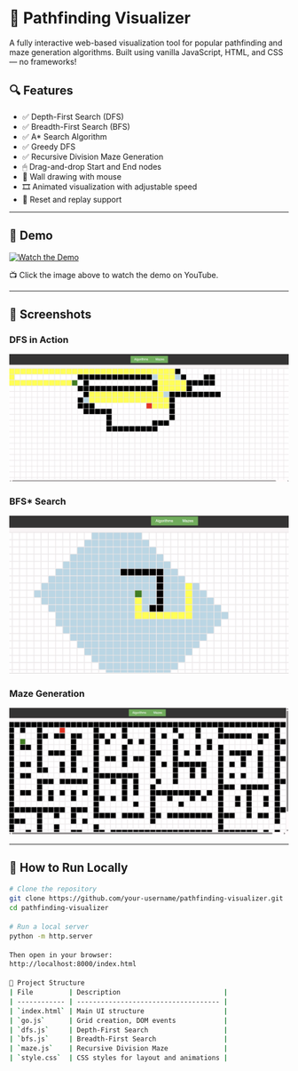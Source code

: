 
# 🧭 Pathfinding Visualizer

A fully interactive web-based visualization tool for popular pathfinding and maze generation algorithms. Built using vanilla JavaScript, HTML, and CSS — no frameworks!

## 🔍 Features

- ✅ Depth-First Search (DFS)
- ✅ Breadth-First Search (BFS)
- ✅ A* Search Algorithm
- ✅ Greedy DFS
- ✅ Recursive Division Maze Generation
- 🖱 Drag-and-drop Start and End nodes
- 🧱 Wall drawing with mouse
- 🎞️ Animated visualization with adjustable speed
- 🔁 Reset and replay support

---

## 🚀 Demo

[![Watch the Demo](https://img.youtube.com/vi/d0BtZuR7I1g/0.jpg)](https://www.youtube.com/watch?v=d0BtZuR7I1g)

📺 Click the image above to watch the demo on YouTube.

---

## 📸 Screenshots

### DFS in Action
![DFS](Screenshots/DFS.png)

### BFS* Search
![BFS](Screenshots/BFS.png)

### Maze Generation
![Maze](Screenshots/Recursive_Division.png)

---

## 🧪 How to Run Locally

```bash
# Clone the repository
git clone https://github.com/your-username/pathfinding-visualizer.git
cd pathfinding-visualizer

# Run a local server
python -m http.server

Then open in your browser:
http://localhost:8000/index.html

📂 Project Structure
| File         | Description                          |
| ------------ | ------------------------------------ |
| `index.html` | Main UI structure                    |
| `go.js`      | Grid creation, DOM events            |
| `dfs.js`     | Depth-First Search                   |
| `bfs.js`     | Breadth-First Search                 |
| `maze.js`    | Recursive Division Maze              |
| `style.css`  | CSS styles for layout and animations |
